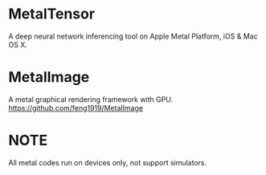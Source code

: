 # MetalTensor
A deep neural network inferencing tool on Apple Metal Platform, iOS &amp; Mac OS X.

# MetalImage
A metal graphical rendering framework with GPU. https://github.com/feng1919/MetalImage

# NOTE
All metal codes run on devices only, not support simulators.
